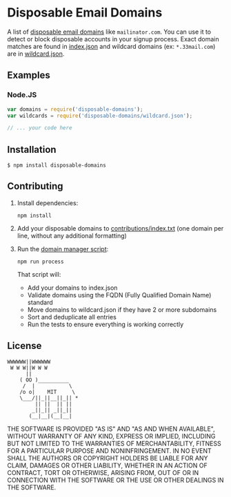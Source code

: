 # Disposable Email Domains


A list of [disposable email domains](http://en.wikipedia.org/wiki/Disposable_email_address) like `mailinator.com`. You can use it to detect or block disposable accounts in your signup process. Exact domain matches are found in [index.json](https://github.com/tompec/disposable-email-domains/blob/main/index.json) and wildcard domains (ex: `*.33mail.com`) are in [wildcard.json](https://github.com/tompec/disposable-email-domains/blob/main/wildcard.json).

## Examples

### Node.JS
```js
var domains = require('disposable-domains');
var wildcards = require('disposable-domains/wildcard.json');

// ... your code here
```

## Installation
  
```
$ npm install disposable-domains
```

## Contributing

1. Install dependencies:
   ```
   npm install
   ```

2. Add your disposable domains to [contributions/index.txt](https://github.com/tompec/disposable-email-domains/blob/main/contributions/index.txt) (one domain per line, without any additional formatting)

3. Run the [domain manager script](https://github.com/tompec/disposable-email-domains/blob/main/scripts/domain-manager.js):
   ```
   npm run process
   ```
   That script will:
   - Add your domains to index.json
   - Validate domains using the FQDN (Fully Qualified Domain Name) standard
   - Move domains to wildcard.json if they have 2 or more subdomains
   - Sort and deduplicate all entries
   - Run the tests to ensure everything is working correctly

## License

```
WWWWWW||WWWWWW
 W W W||W W W
      ||
    ( OO )__________
     /  |           \
    /o o|    MIT     \
    \___/||_||__||_|| *
         || ||  || ||
        _||_|| _||_||
       (__|__|(__|__|
```

THE SOFTWARE IS PROVIDED "AS IS" AND "AS AND WHEN AVAILABLE", WITHOUT WARRANTY OF ANY KIND, EXPRESS OR
IMPLIED, INCLUDING BUT NOT LIMITED TO THE WARRANTIES OF MERCHANTABILITY,
FITNESS FOR A PARTICULAR PURPOSE AND NONINFRINGEMENT.  IN NO EVENT SHALL THE
AUTHORS OR COPYRIGHT HOLDERS BE LIABLE FOR ANY CLAIM, DAMAGES OR OTHER
LIABILITY, WHETHER IN AN ACTION OF CONTRACT, TORT OR OTHERWISE, ARISING FROM,
OUT OF OR IN CONNECTION WITH THE SOFTWARE OR THE USE OR OTHER DEALINGS IN
THE SOFTWARE.
